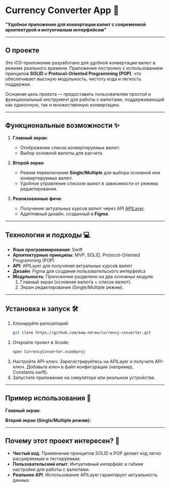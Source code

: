 # **Currency Converter App** 🚀  
**"Удобное приложение для конвертации валют с современной архитектурой и интуитивным интерфейсом"**

---

## **О проекте**  
Это iOS-приложение разработано для удобной конвертации валют в режиме реального времени. Приложение построено с использованием принципов **SOLID** и **Protocol-Oriented Programming (POP)**, что обеспечивает высокую модульность, чистоту кода и легкость поддержки.  

Основная цель проекта — предоставить пользователям простой и функциональный инструмент для работы с валютами, поддерживающий как одиночную, так и множественную конвертацию.

---

## **Функциональные возможности** ✨  
1. **Главный экран**:  
   - Отображение списка конвертируемых валют.  
   - Выбор основной валюты для расчета.  

2. **Второй экран**:  
   - Режим переключения **Single/Multiple** для выбора основной или конвертируемых валют.  
   - Удобное управление списком валют в зависимости от режима редактирования.  

3. **Реализованные фичи**:  
   - Получение актуальных курсов валют через API [APILayer](https://apilayer.com/).  
   - Адаптивный дизайн, созданный в **Figma**.  

---

## **Технологии и подходы** 💻  
- **Язык программирования**: Swift  
- **Архитектурные принципы**: MVP, SOLID, Protocol-Oriented Programming (POP)  
- **API**: APILayer для получения актуальных курсов валют  
- **Дизайн**: Figma для создания пользовательского интерфейса  
- **Модульность**: Приложение разделено на два основных модуля:  
  1. Главный экран (основная валюта + список валют).  
  2. Экран редактирования (Single/Multiple режим).  

---

## **Установка и запуск** 🛠  
1. Клонируйте репозиторий:  
   ```bash
   git clone https://github.com/ваш-логин/currency-converter.git

2. Откройте проект в Xcode:
   ```bash
   open CurrencyConverter.xcodeproj
   
3. Настройте API-ключ:
Зарегистрируйтесь на APILayer и получите API-ключ.
Добавьте ключ в файл конфигурации (например, Constants.swift).
4. Запустите приложение на симуляторе или реальном устройстве.

---

## **Пример использования** 📱
**Главный экран:**

**Второй экран (Single/Multiple режим):**

---

## **Почему этот проект интересен?** 🌟
- **Чистый код**: Применение принципов SOLID и POP делает код легко расширяемым и тестируемым.  
- **Пользовательский опыт**: Интуитивный интерфейс и гибкие настройки для работы с валютами. 
- **Реальное API**: Использование APILayer гарантирует актуальность данных.

